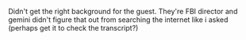 Didn't get the right background for the guest. They're FBI director and gemini didn't figure that out from searching the internet like i asked (perhaps get it to check the transcript?)